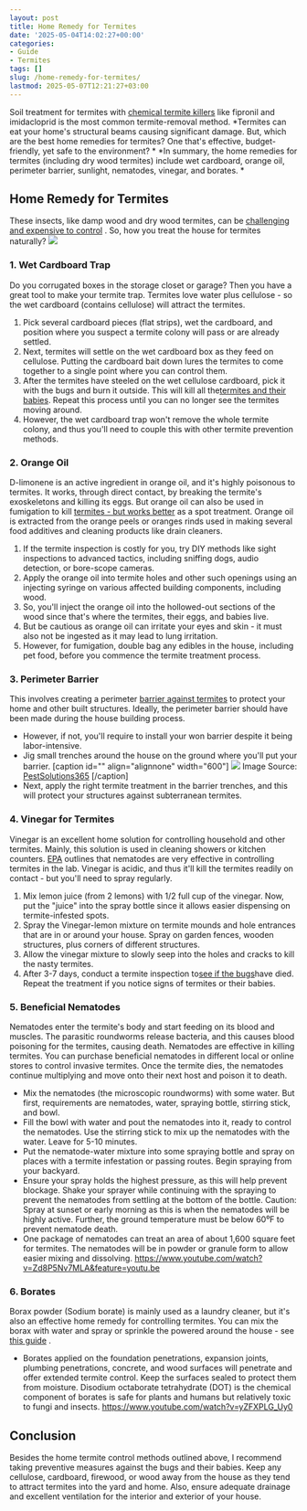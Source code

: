 ```yaml
---
layout: post
title: Home Remedy for Termites
date: '2025-05-04T14:02:27+00:00'
categories:
- Guide
- Termites
tags: []
slug: /home-remedy-for-termites/
lastmod: 2025-05-07T12:21:27+03:00
---
```


Soil treatment for termites with
[chemical termite killers](https://pestpolicy.com/best-termite-killer/)
like fipronil and imidacloprid is the most common termite-removal method.
*Termites can eat your home's structural beams causing significant damage. But, which are the best home remedies for termites? One that's effective, budget-friendly, yet safe to the environment? *
*In summary, the home remedies for termites (including dry wood termites) include wet cardboard, orange oil, perimeter barrier, sunlight, nematodes, vinegar, and borates. *
## Home Remedy for Termites
These insects, like damp wood and dry wood termites, can be
[challenging and expensive to control](https://www.wikihow.com/Get-Rid-of-Termites)
. So, how you treat the house for termites naturally?
![](/assets/img/04/Home-Remedy-for-Termites-300x233.jpg)
### 1. Wet Cardboard Trap
Do you corrugated boxes in the storage closet or garage? Then you have a great tool to make your termite trap. Termites love water plus cellulose - so the wet cardboard (contains cellulose) will attract the termites.
1. Pick several cardboard pieces (flat strips), wet the cardboard, and position where you suspect a termite colony will pass or are already settled.
2. Next, termites will settle on the wet cardboard box as they feed on cellulose. Putting the cardboard bait down lures the termites to come together to a single point where you can control them.
3. After the termites have steeled on the wet cellulose cardboard, pick it with the bugs and burn it outside. This will kill all the[termites and their babies](https://pestpolicy.com/what-does-a-termite-look-like/). Repeat this process until you can no longer see the termites moving around.
4. However, the wet cardboard trap won't remove the whole termite colony, and thus you'll need to couple this with other termite prevention methods.
### 2. Orange Oil
D-limonene is an active ingredient in orange oil, and it's highly poisonous to termites. It works, through direct contact, by breaking the termite's exoskeletons and killing its eggs.
But orange oil can also be used in fumigation to kill
[termites - but works better](https://pestpolicy.com/subterranean-termites-treatment/)
as a spot treatment.
Orange oil is extracted from the orange peels or oranges rinds used in making several food additives and cleaning products like drain cleaners.
1. If the termite inspection is costly for you, try DIY methods like sight inspections to advanced tactics, including sniffing dogs, audio detection, or bore-scope cameras.
2. Apply the orange oil into termite holes and other such openings using an injecting syringe on various affected building components, including wood.
3. So, you'll inject the orange oil into the hollowed-out sections of the wood since that's where the termites, their eggs, and babies live.
4. But be cautious as orange oil can irritate your eyes and skin - it must also not be ingested as it may lead to lung irritation.
5. However, for fumigation, double bag any edibles in the house, including pet food, before you commence the termite treatment process.
### 3. Perimeter Barrier
This involves creating a perimeter
[barrier against termites](https://www.termite.com/Termite-Barrier-Treatments.pdf)
to protect your home and other built structures. Ideally, the perimeter barrier should have been made during the house building process.
- However, if not, you'll require to install your won barrier despite it being labor-intensive.
- Jig small trenches around the house on the ground where you'll put your barrier.
[caption id="" align="alignnone" width="600"]
![](/assets/img/12/pest-solutions-365-full-perimeter-treatment.jpg)
Image Source:
[PestSolutions365](https://pestsolutions365.com//termites-101/full-perimeter-treatment/)
[/caption]
- Next, apply the right termite treatment in the barrier trenches, and this will protect your structures against subterranean termites.
### 4. Vinegar for Termites
Vinegar is an excellent home solution for controlling household and other termites. Mainly, this solution is used in cleaning showers or kitchen counters.
[EPA](https://www.epa.gov/safepestcontrol/termites-how-identify-and-control-them)
outlines that nematodes are very effective in controlling termites in the lab. Vinegar is acidic, and thus it'll kill the termites readily on contact - but you'll need to spray regularly.
1. Mix lemon juice (from 2 lemons) with 1/2 full cup of the vinegar. Now, put the "juice" into the spray bottle since it allows easier dispensing on termite-infested spots.
2. Spray the Vinegar-lemon mixture on termite mounds and hole entrances that are in or around your house. Spray on garden fences, wooden structures, plus corners of different structures.
3. Allow the vinegar mixture to slowly seep into the holes and cracks to kill the nasty termites.
4. After 3-7 days, conduct a termite inspection to[see if the bugs](https://pestpolicy.com/can-you-see-bed-bugs/)have died. Repeat the treatment if you notice signs of termites or their babies.
### 5. Beneficial Nematodes
Nematodes enter the termite's body and start feeding on its blood and muscles. The parasitic roundworms release bacteria, and this causes blood poisoning for the termites, causing death. Nematodes are effective in killing termites.
You can purchase beneficial nematodes in different local or online stores to control invasive termites. Once the termite dies, the nematodes continue multiplying and move onto their next host and poison it to death.
- Mix the nematodes (the microscopic roundworms) with some water. But first, requirements are nematodes, water, spraying bottle, stirring stick, and bowl.
- Fill the bowl with water and pout the nematodes into it, ready to control the nematodes. Use the stirring stick to mix up the nematodes with the water. Leave for 5-10 minutes.
- Put the nematode-water mixture into some spraying bottle and spray on places with a termite infestation or passing routes. Begin spraying from your backyard.
- Ensure your spray holds the highest pressure, as this will help prevent blockage. Shake your sprayer while continuing with the spraying to prevent the nematodes from settling at the bottom of the bottle.
Caution: Spray at sunset or early morning as this is when the nematodes will be highly active. Further, the ground temperature must be below 60⁰F to prevent nematode death.
- One package of nematodes can treat an area of about 1,600 square feet for termites. The nematodes will be in powder or granule form to allow easier mixing and dissolving.
https://www.youtube.com/watch?v=Zd8P5Nv7MLA&feature=youtu.be
### 6. Borates
Borax powder (Sodium borate) is mainly used as a laundry cleaner, but it's also an effective home remedy for controlling termites. You can mix the borax with water and spray or sprinkle the powered around the house - see
[this guide](http://nisuscorp.com/pest-management-professionals/products/bora-care#The-Science-Behind-Bora-Care)
.
- Borates applied on the foundation penetrations, expansion joints, plumbing penetrations, concrete, and wood surfaces will penetrate and offer extended termite control. Keep the surfaces sealed to protect them from moisture.
Disodium octaborate tetrahydrate (DOT) is the chemical component of borates is safe for plants and humans but relatively toxic to fungi and insects.
https://www.youtube.com/watch?v=yZFXPLG_Uy0
## Conclusion
Besides the home termite control methods outlined above, I recommend taking preventive measures against the bugs and their babies.
Keep any cellulose, cardboard, firewood, or wood away from the house as they tend to attract termites into the yard and home. Also, ensure adequate drainage and excellent ventilation for the interior and exterior of your house.
